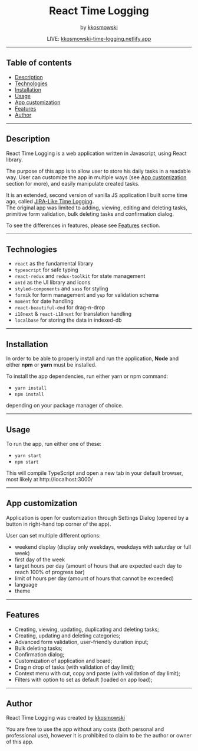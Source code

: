 <div align="center">

# React Time Logging

by <a rel="author" href="http://github.com/kkosmowski/">kkosmowski</a>

LIVE: <a href="http://kkosmowski-time-logging.netlify.app/" target="_blank">kkosmowski-time-logging.netlify.app</a>

</div>

---

## Table of contents

* [Description](#description)
* [Technologies](#technologies)
* [Installation](#installation)
* [Usage](#usage)
* [App customization](#app-customization)
* [Features](#features)
* [Author](#author)

---

## Description

React Time Logging is a web application written in Javascript, using React library.

The purpose of this app is to allow user to store his daily tasks in a readable way. User can customize the app in multiple ways (see [App customization](#app-customization) section for more), and easily manipulate created tasks.

It is an extended, second version of vanilla JS application I built some time ago, called <a href="https://github.com/kkosmowski/jira-like-time-logging" target="_blank">JIRA-Like Time Logging</a>.<br>
The original app was limited to adding, viewing, editing and deleting tasks, primitive form validation, bulk deleting tasks and confirmation dialog.

To see the differences in features, please see [Features](#features) section.

---

## Technologies

* `react` as the fundamental library
* `typescript` for safe typing
* `react-redux` and `redux-toolkit` for state management
* `antd` as the UI library and icons
* `styled-components` and `sass` for styling
* `formik` for form management and `yup` for validation schema
* `moment` for date handling
* `react-beautiful-dnd` for drag-n-drop
* `i18next` & `react-i18next` for translation handling
* `localbase` for storing the data in indexed-db

---

## Installation

In order to be able to properly install and run the application, **Node** and either **npm**  or **yarn** must be installed.

To install the app dependencies, run either yarn or npm command:
* `yarn install`
* `npm install`

depending on your package manager of choice.

---

## Usage

To run the app, run either one of these:
* `yarn start`
* `npm start`

This will compile TypeScript and open a new tab in your default browser, most likely at http://localhost:3000/

---

## App customization

Application is open for customization through Settings Dialog (opened by a button in right-hand top corner of the app).

User can set multiple different options:
* weekend display (display only weekdays, weekdays with saturday or full week)
* first day of the week
* target hours per day (amount of hours that are expected each day to reach 100% of progress bar)
* limit of hours per day (amount of hours that cannot be exceeded)
* language
* theme

---

## Features
- Creating, viewing, updating, duplicating and deleting tasks;
- Creating, updating and deleting categories; 
- Advanced form validation, user-friendly duration input;
- Bulk deleting tasks;
- Confirmation dialog;
- Customization of application and board;
- Drag n drop of tasks (with validation of day limit);
- Context menu with cut, copy and paste (with validation of day limit);
- Filters with option to set as default (loaded on app load);

---

## Author

React Time Logging was created by <a rel="author" href="http://github.com/kkosmowski/">kkosmowski</a>

You are free to use the app without any costs (both personal and professional use), however it is prohibited to claim to be the author or owner of this app.
